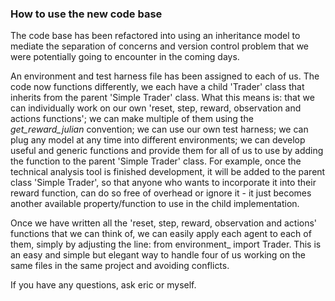 

### How to use the new code base

The code base has been refactored into using an inheritance model to mediate the separation of concerns and version 
control problem that we were potentially going to encounter in the coming days. 

An environment and test harness file has been assigned to each of us. The code now functions differently, we each 
have a child 'Trader' class that inherits from the parent 'Simple Trader' class. What this means is: that we can 
individually work on our own 'reset, step, reward, observation and actions functions'; we can make multiple of them 
using the _get_reward_julian_<number> convention; we can use our own test harness; we can plug any model at any time 
into different environments; we can develop useful and generic functions and provide them for all of us to use by 
adding the function to the parent 'Simple Trader' class. For example, once the technical analysis tool is finished 
development, it will be added to the parent class 'Simple Trader', so that anyone who wants to incorporate it into 
their reward function, can do so free of overhead or ignore it - it just becomes another available property/function 
to use in the child implementation.

Once we have written all the 'reset, step, reward, observation and actions' functions that we can think of, we can 
easily apply each agent to each of them, simply by adjusting the line: from environment_<name> import Trader. This 
is an easy and simple but elegant way to handle four of us working on the same files in the same project and avoiding 
conflicts. 

If you have any questions, ask eric or myself.